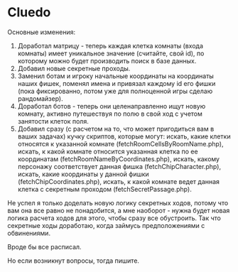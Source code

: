 # Cluedo

Основные изменения:
1. Доработал матрицу - теперь каждая клетка комнаты (входа комнаты) имеет уникальное значение (считайте, свой id), по которому можно будет производить поиск в базе данных.
2. Добавил новые секретные проходы.
3. Заменил ботам и игроку начальные координаты на координаты наших фишек, поменял имена и привязал каждому id его фишки (пока фиксированно, потом уже для полноценной игры сделаю рандомайзер).
4. Доработал ботов - теперь они целенаправленно ищут новую комнату, активно путешествуя по полю в свой ход с учетом занятости клеток поля.
5. Добавил сразу (с расчетом на то, что может пригодиться вам в ваших задачах) кучку скриптов, которые могут: искать, какие клетки относятся к указанной комнате (fetchRoomCellsByRoomName.php), искать, к какой комнате относится указанная клетка по ее координатам (fetchRoomNameByCoordinates.php), искать, какому персонажу соответствует данная фишка (fetchChipCharacter.php), искать, какие координаты у данной фишки (fetchChipCoordinates.php), искать, к какой комнате ведет данная клетка с секретным проходом (fetchSecretPassage.php).

Не успел я только доделать новую логику секретных ходов, потому что вам она все равно не понадобится, а мне наоборот - нужна будет новая логика расчета ходов для этого, чтобы сразу все обустроить. Так что секретные ходы доработаю, когда займусь предположениями с обвинениями.

Вроде бы все расписал. 

Но если возникнут вопросы, тогда пишите.
